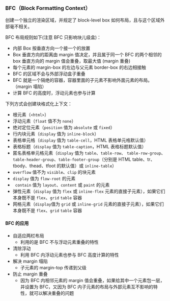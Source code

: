 ### BFC（Block Formatting Context）

创建一个独立的渲染区域，并规定了 block-level box 如何布局，且与这个区域外部毫不相关。

BFC 布局规则如下(注意 BFC 只影响块儿级盒)：

- 内部 Box 按垂直方向一个接一个的放置
- Box 垂直方向的距离由 margin 值决定，并且属于同一个 BFC 的两个相邻的 box 垂直方向的 margin 值会重叠，取最大值 (margin 重叠)
- 每个元素的 margin-box 的左边与父元素 border-box 的右边相接触
- BFC 的区域不会与外部浮动盒子重叠
- BFC 就是一个隔绝的容器，容器里面的子元素不影响外面元素的布局。（margin 塌陷）
- 计算 BFC 的高度时，浮动元素也参与计算

下列方式会创建块格式化上下文：

- 根元素（`<html>`）
- 浮动元素（`float` 值不为 `none`）
- 绝对定位元素（`position` 值为 `absolute` 或 `fixed`）
- 行内块元素（`display` 值为 `inline-block`）
- 表格单元格（`display` 值为 `table-cell`，HTML 表格单元格默认值）
- 表格标题（`display` 值为 `table-caption`，HTML 表格标题默认值）
- 匿名表格单元格元素（`display` 值为 `table`、`table-row`、 `table-row-group`、`table-header-group`、`table-footer-group`（分别是 HTML table、tr、tbody、thead、tfoot 的默认值）或 `inline-table`）
- `overflow` 值不为 `visible`、`clip` 的块元素
- `display` 值为 `flow-root` 的元素
- ` contain` 值为 `layout`、`content` 或 `paint` 的元素
- 弹性元素（`display` 值为 `flex` 或 `inline-flex` 元素的直接子元素），如果它们本身既不是 `flex`、`grid` `table` 容器
- 网格元素（`display`值为 `grid` 或 `inline-grid` 元素的直接子元素），如果它们本身既不是 `flex`、`grid` `table` 容器

#### BFC 的应用

- 自适应两栏布局
  - 利用的是 BFC 不与浮动元素重叠的特性
- 清除浮动
  - 利用 BFC 内浮动元素也参与 BFC 高度计算的特性
- 解决 margin 塌陷
  - 子元素的 margin-top 传递到父级
- 防止 margin 重叠
  - 因为 BFC 内相邻元素的 margin 值会重叠，如果给其中一个元素包一层，并设置为 BFC，又因为 BFC 内子元素的布局与外部元素互不影响的特性，就可以解决重叠的问题
